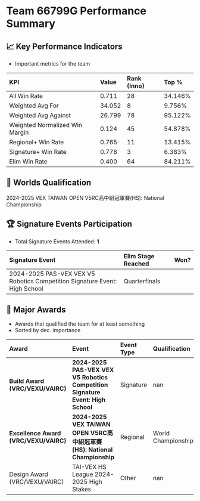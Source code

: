 # Team 66799G Performance Summary

## 📈 Key Performance Indicators
- Important metrics for the team

| KPI | Value | Rank (Inno) | Top % |
|:---|:-----|:----|:-----|
| All Win Rate | 0.711 | 28 | 34.146% |
| Weighted Avg For | 34.052 | 8 | 9.756% |
| Weighted Avg Against | 26.799 | 78 | 95.122% |
| Weighted Normalized Win Margin | 0.124 | 45 | 54.878% |
| Regional+ Win Rate | 0.765 | 11 | 13.415% |
| Signature+ Win Rate | 0.778 | 3 | 6.383% |
| Elim Win Rate | 0.400 | 64 | 84.211% |


## 🎯 Worlds Qualification
2024-2025 VEX TAIWAN OPEN V5RC高中組冠軍賽(HS): National Championship

## 🏆 Signature Events Participation
- Total Signature Events Attended: **1**

| Signature Event | Elim Stage Reached | Won? |
|:----------------|:-------------------|:----|
| 2024-2025 PAS-VEX VEX V5 Robotics Competition Signature Event: High School | Quarterfinals |  |


## 🥇 Major Awards
- Awards that qualified the team for at least something
- Sorted by dec. importance

| Award | Event | Event Type | Qualification |
|:------|:------|:-----------|:--------------|
| **Build Award (VRC/VEXU/VAIRC)** | **2024-2025 PAS-VEX VEX V5 Robotics Competition Signature Event: High School** | Signature | nan |
| **Excellence Award (VRC/VEXU/VAIRC)** | **2024-2025 VEX TAIWAN OPEN V5RC高中組冠軍賽(HS): National Championship** | Regional | World Championship |
| Design Award (VRC/VEXU/VAIRC) | TAI-VEX HS League 2024-2025 High Stakes | Other | nan |

